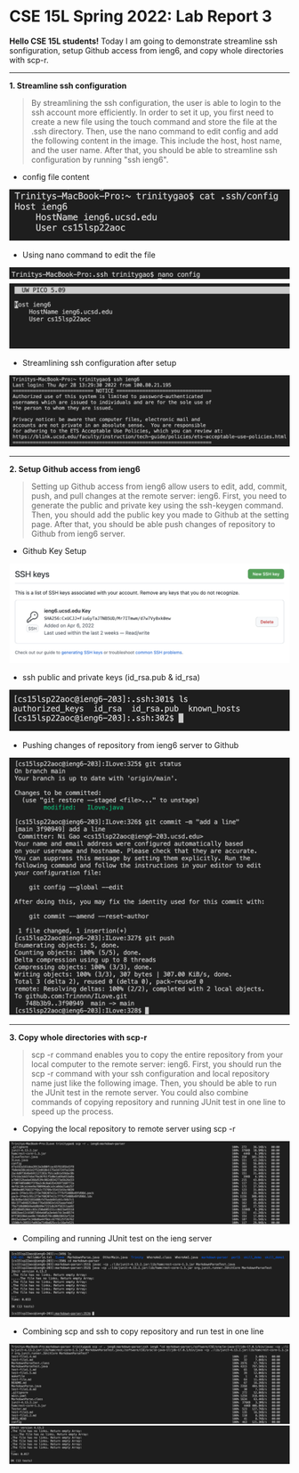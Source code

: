 # CSE 15L Spring 2022: Lab Report 3

**Hello CSE 15L students!** Today I am going to demonstrate streamline ssh sonfiguration, setup Github access from ieng6, and copy whole directories with scp-r.

---

**1. Streamline ssh configuration**
> By streamlining the ssh configuration, the user is able to login to the ssh account more efficiently. In order to set it up, you first need to create a new file using the touch command and store the file at the .ssh directory. Then, use the nano command to edit config and add the following content in the image. This include the host, host name, and the user name. After that, you should be able to streamline ssh configuration by running "ssh ieng6". 
- config file content

![image](Lab3_1.3.png)

- Using nano command to edit the file

![image](Lab3_1.1.png)
![image](Lab3_1.2.png)

- Streamlining ssh configuration after setup

![image](Lab3_1.4.png)

---

**2. Setup Github access from ieng6**
> Setting up Github access from ieng6 allow users to edit, add, commit, push, and pull changes at the remote server: ieng6. First, you need to generate the public and private key using the ssh-keygen command. Then, you should add the public key you made to Github at the setting page. After that, you should be able push changes of repository to Github from ieng6 server. 
- Github Key Setup

![image](Lab3_2.1.png)

- ssh public and private keys (id_rsa.pub & id_rsa)

![image](Lab3_2.2.png)

- Pushing changes of repository from ieng6 server to Github

![image](Lab3_2.3.png)

---

**3. Copy whole directories with scp-r**
> scp -r command enables you to copy the entire repository from your local computer to the remote server: ieng6. First, you should run the scp -r command with your ssh configuration and local repository name just like the following image. Then, you should be able to run the JUnit test in the remote server. You could also combine commands of copying repository and running JUnit test in one line to speed up the process.
- Copying the local repository to remote server using scp -r

![image](Lab3_3.1.png)

- Compiling and running JUnit test on the ieng server

![image](Lab3_3.2.png)

- Combining scp and ssh to copy repository and run test in one line

![image](Lab3_3.3.png)
![image](Lab3_3.4.png)
